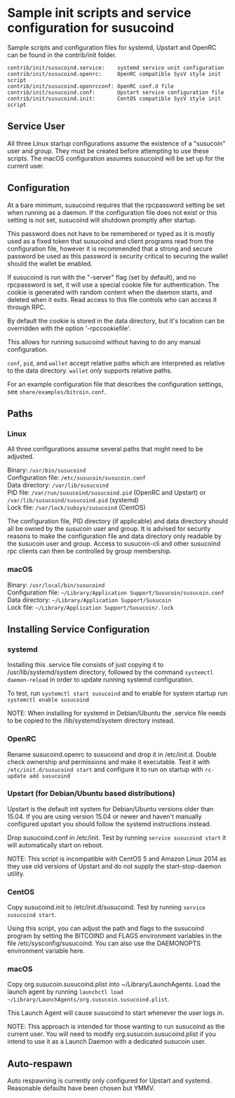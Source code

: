 Sample init scripts and service configuration for susucoind
==========================================================

Sample scripts and configuration files for systemd, Upstart and OpenRC
can be found in the contrib/init folder.

    contrib/init/susucoind.service:    systemd service unit configuration
    contrib/init/susucoind.openrc:     OpenRC compatible SysV style init script
    contrib/init/susucoind.openrcconf: OpenRC conf.d file
    contrib/init/susucoind.conf:       Upstart service configuration file
    contrib/init/susucoind.init:       CentOS compatible SysV style init script

Service User
---------------------------------

All three Linux startup configurations assume the existence of a "susucoin" user
and group.  They must be created before attempting to use these scripts.
The macOS configuration assumes susucoind will be set up for the current user.

Configuration
---------------------------------

At a bare minimum, susucoind requires that the rpcpassword setting be set
when running as a daemon.  If the configuration file does not exist or this
setting is not set, susucoind will shutdown promptly after startup.

This password does not have to be remembered or typed as it is mostly used
as a fixed token that susucoind and client programs read from the configuration
file, however it is recommended that a strong and secure password be used
as this password is security critical to securing the wallet should the
wallet be enabled.

If susucoind is run with the "-server" flag (set by default), and no rpcpassword is set,
it will use a special cookie file for authentication. The cookie is generated with random
content when the daemon starts, and deleted when it exits. Read access to this file
controls who can access it through RPC.

By default the cookie is stored in the data directory, but it's location can be overridden
with the option '-rpccookiefile'.

This allows for running susucoind without having to do any manual configuration.

`conf`, `pid`, and `wallet` accept relative paths which are interpreted as
relative to the data directory. `wallet` *only* supports relative paths.

For an example configuration file that describes the configuration settings,
see `share/examples/bitcoin.conf`.

Paths
---------------------------------

### Linux

All three configurations assume several paths that might need to be adjusted.

Binary:              `/usr/bin/susucoind`  
Configuration file:  `/etc/susucoin/susucoin.conf`  
Data directory:      `/var/lib/susucoind`  
PID file:            `/var/run/susucoind/susucoind.pid` (OpenRC and Upstart) or `/var/lib/susucoind/susucoind.pid` (systemd)  
Lock file:           `/var/lock/subsys/susucoind` (CentOS)  

The configuration file, PID directory (if applicable) and data directory
should all be owned by the susucoin user and group.  It is advised for security
reasons to make the configuration file and data directory only readable by the
susucoin user and group.  Access to susucoin-cli and other susucoind rpc clients
can then be controlled by group membership.

### macOS

Binary:              `/usr/local/bin/susucoind`  
Configuration file:  `~/Library/Application Support/Susucoin/susucoin.conf`  
Data directory:      `~/Library/Application Support/Susucoin`  
Lock file:           `~/Library/Application Support/Susucoin/.lock`  

Installing Service Configuration
-----------------------------------

### systemd

Installing this .service file consists of just copying it to
/usr/lib/systemd/system directory, followed by the command
`systemctl daemon-reload` in order to update running systemd configuration.

To test, run `systemctl start susucoind` and to enable for system startup run
`systemctl enable susucoind`

NOTE: When installing for systemd in Debian/Ubuntu the .service file needs to be copied to the /lib/systemd/system directory instead.

### OpenRC

Rename susucoind.openrc to susucoind and drop it in /etc/init.d.  Double
check ownership and permissions and make it executable.  Test it with
`/etc/init.d/susucoind start` and configure it to run on startup with
`rc-update add susucoind`

### Upstart (for Debian/Ubuntu based distributions)

Upstart is the default init system for Debian/Ubuntu versions older than 15.04. If you are using version 15.04 or newer and haven't manually configured upstart you should follow the systemd instructions instead.

Drop susucoind.conf in /etc/init.  Test by running `service susucoind start`
it will automatically start on reboot.

NOTE: This script is incompatible with CentOS 5 and Amazon Linux 2014 as they
use old versions of Upstart and do not supply the start-stop-daemon utility.

### CentOS

Copy susucoind.init to /etc/init.d/susucoind. Test by running `service susucoind start`.

Using this script, you can adjust the path and flags to the susucoind program by
setting the BITCOIND and FLAGS environment variables in the file
/etc/sysconfig/susucoind. You can also use the DAEMONOPTS environment variable here.

### macOS

Copy org.susucoin.susucoind.plist into ~/Library/LaunchAgents. Load the launch agent by
running `launchctl load ~/Library/LaunchAgents/org.susucoin.susucoind.plist`.

This Launch Agent will cause susucoind to start whenever the user logs in.

NOTE: This approach is intended for those wanting to run susucoind as the current user.
You will need to modify org.susucoin.susucoind.plist if you intend to use it as a
Launch Daemon with a dedicated susucoin user.

Auto-respawn
-----------------------------------

Auto respawning is currently only configured for Upstart and systemd.
Reasonable defaults have been chosen but YMMV.
